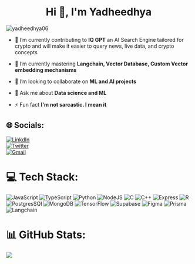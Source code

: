 <h1 align="center">Hi 👋, I'm Yadheedhya</h1>

<p align="left"> <img src="https://komarev.com/ghpvc/?username=yadheedhya06&label=Profile%20views&color=0e75b6&style=flat" alt="yadheedhya06" /> </p>

- 🔭 I’m currently contributing to **IQ GPT** an AI Search Engine tailored for crypto and will make it easier to query news, live data, and crypto concepts

- 🌱 I’m currently mastering **Langchain, Vector Database, Custom Vector embedding mechanisms**

- 👯 I’m looking to collaborate on **ML and AI projects**

- 💬 Ask me about **Data science and ML**

- ⚡ Fun fact **I'm not sarcastic. I mean it**

## 🌐 Socials:

[![LinkdIn](https://img.shields.io/badge/LinkedIn-0077B5?style=for-the-badge&logo=linkedin&logoColor=white)](https://www.linkedin.com/in/yadheedhya-i-64b153191/) <br> [![Twitter](https://img.shields.io/badge/Twitter-%231DA1F2.svg?logo=Twitter&logoColor=white)](https://twitter.com/yadheedhya)<br> [![Gmail](https://img.shields.io/badge/Gmail-D14836?style=for-the-badge&logo=gmail&logoColor=white)](Sidharthkapoor.100@gmail.com)

# 💻 Tech Stack:

![JavaScript](https://img.shields.io/badge/javascript-%23323330.svg?style=for-the-badge&logo=javascript&logoColor=%23F7DF1E) ![TypeScript](https://img.shields.io/badge/TypeScript-007ACC?style=for-the-badge&logo=typescript&logoColor=white) ![Python](https://img.shields.io/badge/python-3670A0?style=for-the-badge&logo=python&logoColor=ffdd54) ![NodeJS](https://img.shields.io/badge/node.js-6DA55F?style=for-the-badge&logo=node.js&logoColor=white) ![C](https://img.shields.io/badge/C-00599C?style=for-the-badge&logo=c&logoColor=white) ![C++](https://img.shields.io/badge/C%2B%2B-00599C?style=for-the-badge&logo=c%2B%2B&logoColor=white) ![Express](https://img.shields.io/badge/Express.js-404D59?style=for-the-badge) ![R](https://img.shields.io/badge/R-276DC3?style=for-the-badge&logo=r&logoColor=white) ![PostgresSQl](https://img.shields.io/badge/PostgreSQL-316192?style=for-the-badge&logo=postgresql&logoColor=white) ![MongoDB](https://img.shields.io/badge/MongoDB-%234ea94b.svg?style=for-the-badge&logo=mongodb&logoColor=white) ![TensorFlow](https://img.shields.io/badge/TensorFlow-FF6F00?style=for-the-badge&logo=tensorflow&logoColor=white) ![Supabase](https://img.shields.io/badge/Supabase-181818?style=for-the-badge&logo=supabase&logoColor=white) ![Figma](https://img.shields.io/badge/Figma-F24E1E?style=for-the-badge&logo=figma&logoColor=white) ![Prisma](https://img.shields.io/badge/Prisma-3982CE?style=for-the-badge&logo=Prisma&logoColor=white) ![Langchain](https://img.shields.io/badge/Langchain-ADFF2F?style=for-the-badge&logo=Langchain&logoColor=white)


# 📊 GitHub Stats:

![](https://github-readme-streak-stats.herokuapp.com/?user=Yadheedhya06&theme=dark&hide_border=false)<br/>

